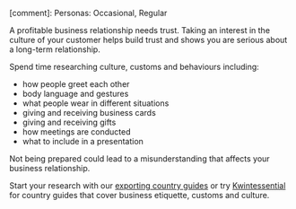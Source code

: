 [comment]: Personas: Occasional, Regular

A profitable business relationship needs trust. Taking an interest in the culture of your customer helps build trust and shows you are serious about a long-term relationship.

Spend time researching culture, customs and behaviours including:

- how people greet each other
- body language and gestures
- what people wear in different situations
- giving and receiving business cards
- giving and receiving gifts
- how meetings are conducted
- what to include in a presentation

Not being prepared could lead to a misunderstanding that affects your business relationship.

Start your research with our [exporting country guides](https://www.gov.uk/government/collections/exporting-country-guides "GOV.UK Exporting country guides") or try [Kwintessential](http://www.kwintessential.co.uk/resources/guides/ "Kwintessential country guides and profiles") for country guides that cover business etiquette, customs and culture.
